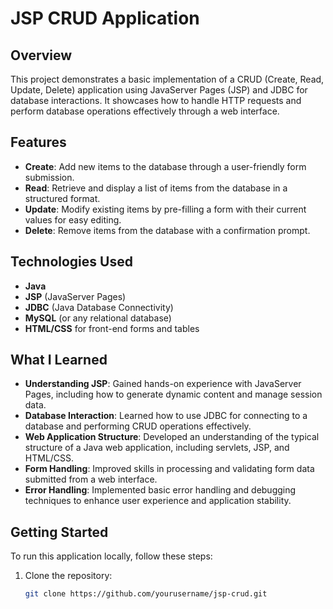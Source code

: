 # JSP CRUD Application

## Overview
This project demonstrates a basic implementation of a CRUD (Create, Read, Update, Delete) application using JavaServer Pages (JSP) and JDBC for database interactions. It showcases how to handle HTTP requests and perform database operations effectively through a web interface.

## Features
- **Create**: Add new items to the database through a user-friendly form submission.
- **Read**: Retrieve and display a list of items from the database in a structured format.
- **Update**: Modify existing items by pre-filling a form with their current values for easy editing.
- **Delete**: Remove items from the database with a confirmation prompt.

## Technologies Used
- **Java**
- **JSP** (JavaServer Pages)
- **JDBC** (Java Database Connectivity)
- **MySQL** (or any relational database)
- **HTML/CSS** for front-end forms and tables

## What I Learned
- **Understanding JSP**: Gained hands-on experience with JavaServer Pages, including how to generate dynamic content and manage session data.
- **Database Interaction**: Learned how to use JDBC for connecting to a database and performing CRUD operations effectively.
- **Web Application Structure**: Developed an understanding of the typical structure of a Java web application, including servlets, JSP, and HTML/CSS.
- **Form Handling**: Improved skills in processing and validating form data submitted from a web interface.
- **Error Handling**: Implemented basic error handling and debugging techniques to enhance user experience and application stability.

## Getting Started
To run this application locally, follow these steps:

1. Clone the repository:
   ```bash
   git clone https://github.com/yourusername/jsp-crud.git
